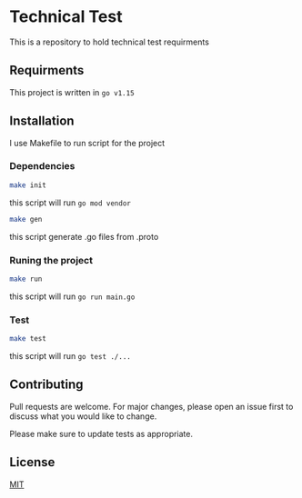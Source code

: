 # Technical Test

This is a repository to hold technical test requirments

## Requirments

This project is written in `go v1.15`

## Installation

I use Makefile to run script for the project
### Dependencies

```bash
make init
```
this script will run `go mod vendor`

```bash
make gen
```
this script generate .go files from .proto

### Runing the project

```bash
make run
```
this script will run `go run main.go`

### Test

```bash
make test
```
this script will run `go test ./...`

## Contributing
Pull requests are welcome. For major changes, please open an issue first to discuss what you would like to change.

Please make sure to update tests as appropriate.

## License
[MIT](https://choosealicense.com/licenses/mit/)